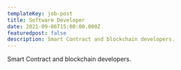 ```yaml
---
templateKey: job-post
title: Software Developer
date: 2021-09-06T15:00:00.000Z
featuredpost: false
description: Smart Contract and blockchain developers.
---
```


Smart Contract and blockchain developers.